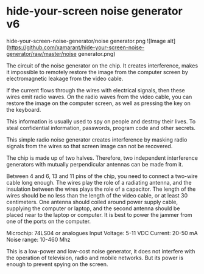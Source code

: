 # hide-your-screen noise generator v6
 hide-your-screen-noise-generator/noise generator.png 
![Image alt](https://github.com/xamarant/hide-your-screen-noise-generator/raw/master/noise generator.png)

The circuit of the noise generator on the chip. It creates interference, makes it impossible to remotely restore the image from the computer screen by electromagnetic leakage from the video cable.

If the current flows through the wires with electrical signals, then these wires emit radio waves. On the radio waves from the video cable, you can restore the image on the computer screen, as well as pressing the key on the keyboard.

This information is usually used to spy on people and destroy their lives. To steal confidential information, passwords, program code and other secrets.

This simple radio noise generator creates interference by masking radio signals from the wires so that screen image can not be recovered.

The chip is made up of two halves. Therefore, two independent interference generators with mutually perpendicular antennas can be made from it.

Between 4 and 6, 13 and 11 pins of the chip, you need to connect a two-wire cable long enough. The wires play the role of a radiating antenna, and the insulation between the wires plays the role of a capacitor. The length of the wires should be no less than the length of the video cable, or at least 30 centimeters. One antenna should coiled around power supply cable, supplying the computer or laptop, and the second antenna should be placed near to the laptop or computer. It is best to power the jammer from one of the ports on the computer.

Microchip: 74LS04 or analogues
Input Voltage: 5-11 VDC
Current: 20-50 mA
Noise range: 10-460 Mhz

This is a low-power and low-cost noise generator, it does not interfere with the operation of television, radio and mobile networks. But its power is enough to prevent spying on the screen.
